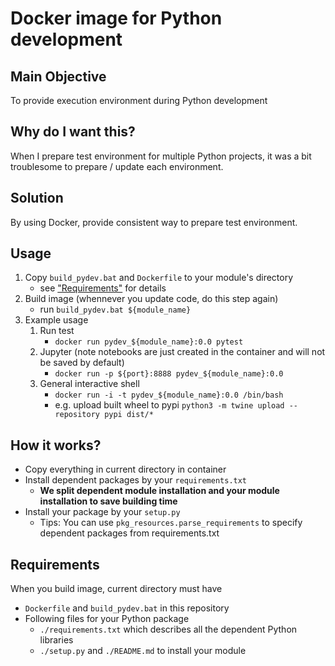 # Docker image for Python development

## Main Objective

To provide execution environment during Python development


## Why do I want this?

When I prepare test environment for multiple Python projects, it was a bit troublesome
to prepare / update each environment.

## Solution

By using Docker, provide consistent way to prepare test environment.

## Usage
1. Copy `build_pydev.bat` and `Dockerfile` to your module's directory
    - see ["Requirements"](#Requirements) for details
2. Build image (whennever you update code, do this step again)
    - run `build_pydev.bat ${module_name}`
3. Example usage 
    1. Run test
        - `docker run pydev_${module_name}:0.0 pytest`
    2. Jupyter (note notebooks are just created in the container and will not be saved by default)
        - `docker run -p ${port}:8888 pydev_${module_name}:0.0`
    3. General interactive shell
        - `docker run -i -t pydev_${module_name}:0.0 /bin/bash`
        - e.g. upload built wheel to pypi `python3 -m twine upload --repository pypi dist/*`

## How it works?

- Copy everything in current directory in container
- Install dependent packages by your `requirements.txt`
    - **We split dependent module installation and your module installation to save building time**
- Install your package by your `setup.py`
    - Tips: You can use `pkg_resources.parse_requirements` to specify dependent packages from requirements.txt

## Requirements

When you build image, current directory must have
- `Dockerfile` and `build_pydev.bat` in this repository
- Following files for your Python package
    - `./requirements.txt` which describes all the dependent Python libraries
    - `./setup.py` and `./README.md` to install your module

